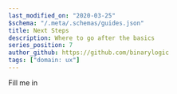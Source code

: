 ```yaml
---
last_modified_on: "2020-03-25"
$schema: "/.meta/.schemas/guides.json"
title: Next Steps
description: Where to go after the basics
series_position: 7
author_github: https://github.com/binarylogic
tags: ["domain: ux"]
---
```


Fill me in



